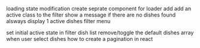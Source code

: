 loading state modification
create seprate component for loader
add add an active class to the filter
show a message if there are no dishes found
alsways display 1 active dishes filter menu

set initial active state in filter dish list
remove/toggle the default dishes array when user select dishes
how to create a pagination in react